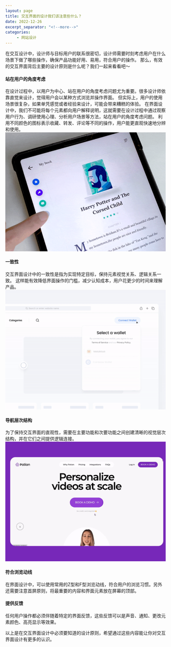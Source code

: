 ```yaml
---
layout: page
title: 交互界面的设计我们该注意些什么？
date: 2022-12-26
excerpt_separator: "<!--more-->"
categories:
     - 网站设计
---
```


在交互设计中，设计师与目标用户的联系很密切，设计师需要时刻考虑用户在什么场景下做了哪些操作，确保产品功能好用、易用，符合用户的操作。
那么，有效的交互界面背后主要的设计原则是什么呢？我们一起来看看吧～

<!--more-->

#### 站在用户的角度考虑
在设计过程中，以用户为中心、站在用户的角度考虑问题尤为重要。很多设计师依靠直觉来设计，觉得用户会以某种方式浏览并操作界面。
但实际上，用户的使用场景很复杂，如果单凭感觉或者经验来设计，可能会带来糟糕的体验。
在界面设计中，我们不可能将每个元素都向用户解释说明，这就需要在设计过程中通过观察用户行为、调研使用心理、分析用户场景等方法，站在用户的角度考虑问题。
利用不同颜色的图标表示收藏、转发、评论等不同的操作，用户能更直观快速地分辨和使用。
![jiaohu_zhou](assets/images/wzsj/jiaohu_zhou.png)

#### 一致性
交互界面设计中的一致性是指为实现特定目标，保持元素视觉关系、逻辑关系一致。
这样能有效降低界面操作的门槛，减少认知成本，用户花更少的时间来理解产品。
![jiaohu_zou](assets/images/wzsj/jiaohu_zou.png)

#### 导航层次结构
为了保持交互界面的直观性，需要在主要功能和次要功能之间创建清晰的视觉层次结构，并在它们之间提供逻辑连接。
![jiaohu_zuo](assets/images/wzsj/jiaohu_zuo.png)

#### 符合浏览动线
在界面设计中，可以使用常用的Z型和F型浏览动线，符合用户的浏览习惯。另外还需要注意首屏原则，将最重要的内容和界面元素放在屏幕的顶部。

#### 提供反馈
任何用户操作都必须伴随着特定的界面反馈，这些反馈可以是声音、通知、更改元素颜色、高亮显示等效果。





以上是在交互界面设计中必须要知道的设计原则，希望通过这些内容能让你对交互界面设计有更多的认识。
